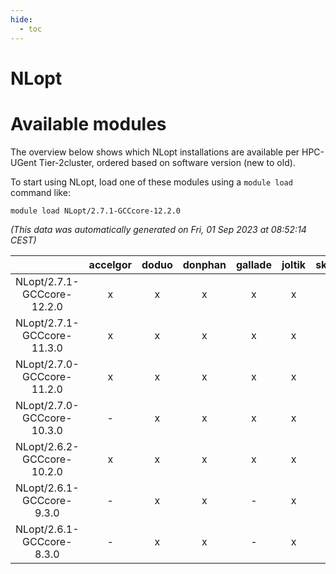 ```yaml
---
hide:
  - toc
---
```


NLopt
=====

# Available modules


The overview below shows which NLopt installations are available per HPC-UGent Tier-2cluster, ordered based on software version (new to old).

To start using NLopt, load one of these modules using a `module load` command like:

```shell
module load NLopt/2.7.1-GCCcore-12.2.0
```

*(This data was automatically generated on Fri, 01 Sep 2023 at 08:52:14 CEST)*  

| |accelgor|doduo|donphan|gallade|joltik|skitty|swalot|victini|
| :---: | :---: | :---: | :---: | :---: | :---: | :---: | :---: | :---: |
|NLopt/2.7.1-GCCcore-12.2.0|x|x|x|x|x|x|x|x|
|NLopt/2.7.1-GCCcore-11.3.0|x|x|x|x|x|x|x|x|
|NLopt/2.7.0-GCCcore-11.2.0|x|x|x|x|x|x|x|x|
|NLopt/2.7.0-GCCcore-10.3.0|-|x|x|x|x|x|x|x|
|NLopt/2.6.2-GCCcore-10.2.0|x|x|x|x|x|x|x|x|
|NLopt/2.6.1-GCCcore-9.3.0|-|x|x|-|x|x|x|x|
|NLopt/2.6.1-GCCcore-8.3.0|-|x|x|-|x|x|x|x|
